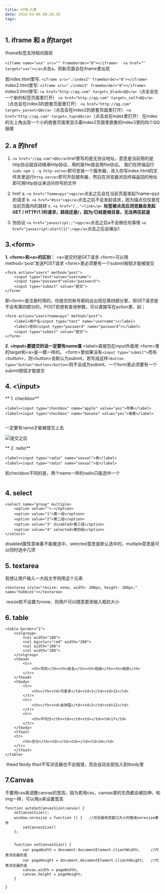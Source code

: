 ```yaml
---
title: HTML元素
date: 2018-03-06 08:36:58
tags:
---
```

## 1. iframe 和 a 的target
iframe标签支持相对路径

`<iframe name="xxx" src="" frameborder="0"></iframe>  `
`<a href="" target="xxx"></a>`点击a，则新页面会在iframe里出现

若index.html里写:
`<iframe src="./index2" frameborder="0"></iframe>  `
index2.html里写:
`<iframe src="./index3" frameborder="0"></iframe>`
index3.html里写:
`<a href="http://qq.com" target=_blank>QQ</a>`（点击会在一个新的标签页面里打开）
`<a href="http://qq.com" target=_self>QQ</a>`（点击会在index3的嵌套页面里打开）
`<a href="http://qq.com" target=_parent>QQ</a>`（点击会在index2的嵌套页面里打开）
`<a href="http://qq.com" target=_top>QQ</a>`（点击会在index里打开）
在index的左上角出现一个小的嵌套页面里显示着index2页面里嵌套的index3里的四个QQ链接

## 2. a 的href
1. `<a href="//qq.com">QQ</a>`href里写的是无协议地址，意思是当前用的是http协议就自动继承http协议，用的是file就会用file协议。
我们在终端运行`sudo npm i -g http-server`即可安装一个服务器，进入你写index.html的文件夹里运行`http-server`即可开启服务器，然后在浏览器浏览终端返回的地址即可用http协议来访问你写的文件

2. href
a. `<a href="?name=pyz">qq</a>`点击之后会在当前页面发起?name=pyz的请求
b. `<a href="#sss">qq</a>`点击之后不会发起请求，因为锚点仅仅是在当前页面内的跳转
c. `<a href="/..">link</a> `**标签被点击后浏览器会发起GET / HTTP/1.1的请求，路径还是/，因为/已经是根目录，无法再往前退**
3. 伪协议
 `<a href="javascript:;">qq</a>`点击之后a不会做任何事情
`<a href="javascript:alert(1)";>qq</a>`点击之后会弹出1

## 3.\<form\> 
**1. \<form\>和\<a\>的区别：**
\<a\>提交时是GET请求
\<form\>可以用method='post'发送POST请求
\<form\>里必须要有一个submit按钮才能被提交
```
<form action="users" method="post">
    <input type="text"value="username">
    <input type="password"value="password">
    <input type="submit" value="提交">
</form>
```
即\<form\>是注册时用的，你提交的账号密码会出现在第四部分里，但GET请求是不会有第四部分的，POST若想有查询参数，可以直接写在action里，如；
```
<form action="users?name=pyz" method="post">
    <label>用户名<input type="text" name="username"></label>
    <label>密码<input type="password" name="password"></label>
    <input type="submit" value="提交">
</form>
```
**2. \<input\>要提交的话一定要有name值**
\<label\>直接包在input外面用
\<form\>里的target和\<a\>是一模一样的。
\<form\>里如果没有`<input type="submit">`而有\<button\>，则\<button\>会默认为submit，若写成这样`<button type="button">button</button>`则不会成为submit，一个form里必须要有一个submit按钮才能提交


## 4. <\input\>
** 1. checkbox**
 
```
<label><input type="checkbox" name="apple" value="yes">苹果</label>
<label><input type="checkbox" name="banana" value="yes">香蕉</label>
```
![<checkbox>](/images/checkbox.png)

一定要有name才能被提交上去

![提交之后](/images/提交之后.png)

** 2. radio**
```
<label><input type="radio" name="sexual">男</label>
<label><input type="radio" name="sexual">女</label>
```
和checkbox不同的是，两个name一样的radio只能选中一个

![<radio>](/images/radio.png)

## 4. select
```
<select name="group" multiple>
    <option value="">-</option>
    <option value="1">第一组</option>
    <option value="2">第二组</option>
    <option value="3" disabled>第三组</option>
    <option value="4" selected>第四组</option>
</select>
```
![<select>](/images/select.png)disabled属性意味着不能被选中，selected意思是默认选中的，multiple意思是可以同时选中几项

## 5. textarea
若想让用户输入一大段文字则用这个元素
```
<textarea style="resize: none; width: 200px; height: 100px;"  name="hobbies"></textarea>
```
![<textarea>](/images/textarea.png)
resize若不设置为none，则用户可以随意更改输入框的大小

## 6. table
```
<table border="1">
    <colgroup>
        <col width="100">
        <col bgcolor="red" width="200">
        <col width="100">
        <col width="100">
    </colgroup>
    <thead>
        <tr>
            <th>项目</th><th>姓名</th><th>班级</th><th>成绩</th>
        </tr>
    </thead>
    <tbody>
        <tr>
            <th></th><td>可爱多</td><td>1</td><td>22</td>
        </tr>
        <tr>
            <th></th><td>金钟国</td><td>2</td><td>12</td>
        </tr>
        <tr>
            <th>平均分</th><td></td><td></td><td>17</td>
        </tr>
    </tbody>
    <tfoot>
    <tr>
        <th>总分</th><td></td><td></td><td>34</td>
    </tr>
    </tfoot>
</table>
```
![<table>](/images/table.png)
thead  tbody tfoot不写浏览器也不会报错，而会自动全部加入到tbody里


## 7.Canvas
不要用css来调整canvas的宽高，因为若用css，canvas里的东西都会被拉伸，和img一样，可以用js来设置宽高
```
function autoSetCanvasSize(canvas) {
    setCanvasSize();
    window.onresize = function () {   //浏览器改变窗口大小时触发onresize事件
        setCanvasSize()
    };


    function setCanvasSize() {
        var pageWidth = document.documentElement.clientWidth;     //代表浏览器的宽
        var pageHeight = document.documentElement.clientHeight;   //代表浏览器的高
        canvas.width = pageWidth;
        canvas.height = pageHeight;
    }

}
```